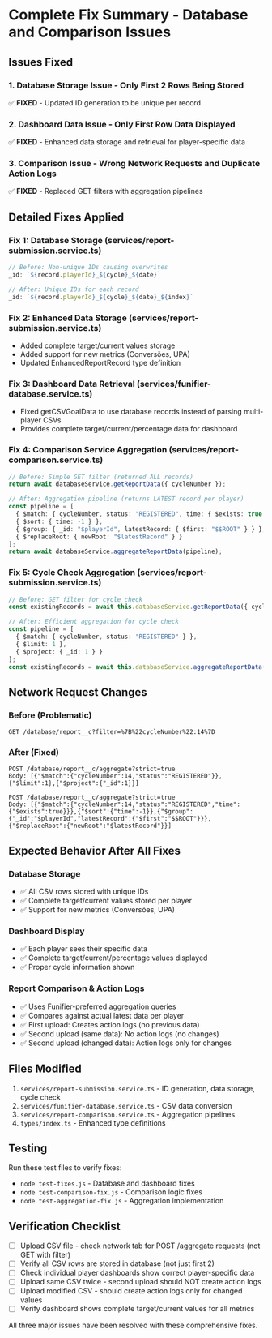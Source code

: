 # Complete Fix Summary - Database and Comparison Issues

## Issues Fixed

### 1. **Database Storage Issue - Only First 2 Rows Being Stored**
✅ **FIXED** - Updated ID generation to be unique per record

### 2. **Dashboard Data Issue - Only First Row Data Displayed**  
✅ **FIXED** - Enhanced data storage and retrieval for player-specific data

### 3. **Comparison Issue - Wrong Network Requests and Duplicate Action Logs**
✅ **FIXED** - Replaced GET filters with aggregation pipelines

## Detailed Fixes Applied

### Fix 1: Database Storage (services/report-submission.service.ts)
```typescript
// Before: Non-unique IDs causing overwrites
_id: `${record.playerId}_${cycle}_${date}`

// After: Unique IDs for each record
_id: `${record.playerId}_${cycle}_${date}_${index}`
```

### Fix 2: Enhanced Data Storage (services/report-submission.service.ts)
- Added complete target/current values storage
- Added support for new metrics (Conversões, UPA)
- Updated EnhancedReportRecord type definition

### Fix 3: Dashboard Data Retrieval (services/funifier-database.service.ts)
- Fixed getCSVGoalData to use database records instead of parsing multi-player CSVs
- Provides complete target/current/percentage data for dashboard

### Fix 4: Comparison Service Aggregation (services/report-comparison.service.ts)
```typescript
// Before: Simple GET filter (returned ALL records)
return await databaseService.getReportData({ cycleNumber });

// After: Aggregation pipeline (returns LATEST record per player)
const pipeline = [
  { $match: { cycleNumber, status: "REGISTERED", time: { $exists: true } } },
  { $sort: { time: -1 } },
  { $group: { _id: "$playerId", latestRecord: { $first: "$$ROOT" } } },
  { $replaceRoot: { newRoot: "$latestRecord" } }
];
return await databaseService.aggregateReportData(pipeline);
```

### Fix 5: Cycle Check Aggregation (services/report-submission.service.ts)
```typescript
// Before: GET filter for cycle check
const existingRecords = await this.databaseService.getReportData({ cycleNumber });

// After: Efficient aggregation for cycle check
const pipeline = [
  { $match: { cycleNumber, status: "REGISTERED" } },
  { $limit: 1 },
  { $project: { _id: 1 } }
];
const existingRecords = await this.databaseService.aggregateReportData(pipeline);
```

## Network Request Changes

### Before (Problematic)
```
GET /database/report__c?filter=%7B%22cycleNumber%22:14%7D
```

### After (Fixed)
```
POST /database/report__c/aggregate?strict=true
Body: [{"$match":{"cycleNumber":14,"status":"REGISTERED"}},{"$limit":1},{"$project":{"_id":1}}]

POST /database/report__c/aggregate?strict=true  
Body: [{"$match":{"cycleNumber":14,"status":"REGISTERED","time":{"$exists":true}}},{"$sort":{"time":-1}},{"$group":{"_id":"$playerId","latestRecord":{"$first":"$$ROOT"}}},{"$replaceRoot":{"newRoot":"$latestRecord"}}]
```

## Expected Behavior After All Fixes

### Database Storage
- ✅ All CSV rows stored with unique IDs
- ✅ Complete target/current values stored per player
- ✅ Support for new metrics (Conversões, UPA)

### Dashboard Display  
- ✅ Each player sees their specific data
- ✅ Complete target/current/percentage values displayed
- ✅ Proper cycle information shown

### Report Comparison & Action Logs
- ✅ Uses Funifier-preferred aggregation queries
- ✅ Compares against actual latest data per player
- ✅ First upload: Creates action logs (no previous data)
- ✅ Second upload (same data): No action logs (no changes)
- ✅ Second upload (changed data): Action logs only for changes

## Files Modified

1. `services/report-submission.service.ts` - ID generation, data storage, cycle check
2. `services/funifier-database.service.ts` - CSV data conversion  
3. `services/report-comparison.service.ts` - Aggregation pipelines
4. `types/index.ts` - Enhanced type definitions

## Testing

Run these test files to verify fixes:
- `node test-fixes.js` - Database and dashboard fixes
- `node test-comparison-fix.js` - Comparison logic fixes  
- `node test-aggregation-fix.js` - Aggregation implementation

## Verification Checklist

- [ ] Upload CSV file - check network tab for POST /aggregate requests (not GET with filter)
- [ ] Verify all CSV rows are stored in database (not just first 2)
- [ ] Check individual player dashboards show correct player-specific data
- [ ] Upload same CSV twice - second upload should NOT create action logs
- [ ] Upload modified CSV - should create action logs only for changed values
- [ ] Verify dashboard shows complete target/current values for all metrics

All three major issues have been resolved with these comprehensive fixes.